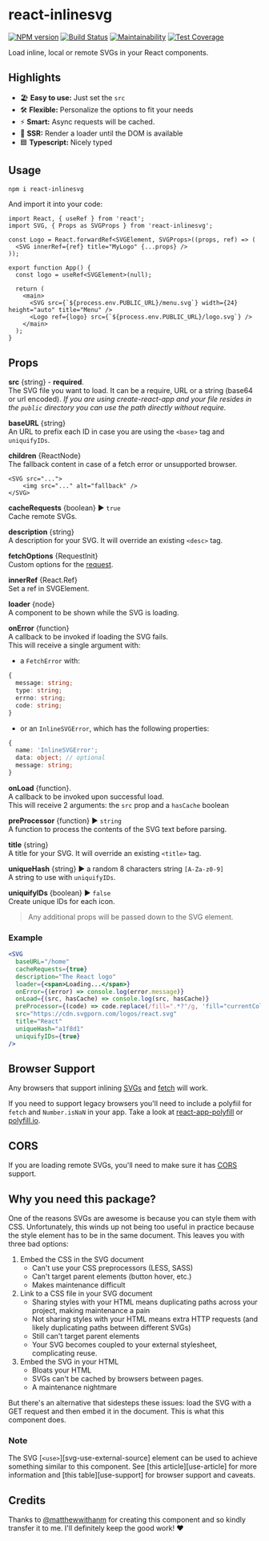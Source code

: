 # react-inlinesvg

[![NPM version](https://badge.fury.io/js/react-inlinesvg.svg)](https://www.npmjs.com/package/react-inlinesvg) [![Build Status](https://travis-ci.com/gilbarbara/react-inlinesvg.svg?branch=master)](https://travis-ci.com/gilbarbara/react-inlinesvg) [![Maintainability](https://api.codeclimate.com/v1/badges/c7e42fe511b80cc25760/maintainability)](https://codeclimate.com/github/gilbarbara/react-inlinesvg/maintainability) [![Test Coverage](https://api.codeclimate.com/v1/badges/c7e42fe511b80cc25760/test_coverage)](https://codeclimate.com/github/gilbarbara/react-inlinesvg/test_coverage)

Load inline, local or remote SVGs in your React components.

## Highlights

- 🏖 **Easy to use:** Just set the `src`
- 🛠 **Flexible:** Personalize the options to fit your needs
- ⚡️ **Smart:** Async requests will be cached.
- 🚀 **SSR:** Render a loader until the DOM is available
- 🟦 **Typescript:** Nicely typed

## Usage

```sh
npm i react-inlinesvg
```

And import it into your code:

```tsx
import React, { useRef } from 'react';
import SVG, { Props as SVGProps } from 'react-inlinesvg';

const Logo = React.forwardRef<SVGElement, SVGProps>((props, ref) => (
  <SVG innerRef={ref} title="MyLogo" {...props} />
));

export function App() {
  const logo = useRef<SVGElement>(null);

  return (
    <main>
      <SVG src={`${process.env.PUBLIC_URL}/menu.svg`} width={24} height="auto" title="Menu" />
      <Logo ref={logo} src={`${process.env.PUBLIC_URL}/logo.svg`} />
    </main>
  );
}
```

## Props

**src** {string} - **required**.  
The SVG file you want to load. It can be a require, URL or a string (base64 or url encoded).
_If you are using create-react-app and your file resides in the `public` directory you can use the path directly without require._

**baseURL** {string}  
An URL to prefix each ID in case you are using the `<base>` tag and `uniquifyIDs`.

**children** {ReactNode}  
The fallback content in case of a fetch error or unsupported browser.

```
<SVG src="...">
	<img src="..." alt="fallback" />
</SVG>
```

**cacheRequests** {boolean} ▶︎ `true`  
Cache remote SVGs.

**description** {string}  
A description for your SVG. It will override an existing `<desc>` tag.

**fetchOptions** {RequestInit}  
Custom options for the [request](https://developer.mozilla.org/en-US/docs/Web/API/Request/Request).

**innerRef** {React.Ref}  
Set a ref in SVGElement.

**loader** {node}  
A component to be shown while the SVG is loading.

**onError** {function}  
A callback to be invoked if loading the SVG fails.  
This will receive a single argument with:

- a `FetchError` with:

```typescript
{
  message: string;
  type: string;
  errno: string;
  code: string;
}
```

- or an `InlineSVGError`, which has the following properties:

```typescript
{
  name: 'InlineSVGError';
  data: object; // optional
  message: string;
}
```

**onLoad** {function}.  
A callback to be invoked upon successful load.  
This will receive 2 arguments: the `src` prop and a `hasCache` boolean

**preProcessor** {function} ▶︎ `string`  
A function to process the contents of the SVG text before parsing.

**title** {string}  
A title for your SVG. It will override an existing `<title>` tag.

**uniqueHash** {string} ▶︎ a random 8 characters string `[A-Za-z0-9]`  
A string to use with `uniquifyIDs`.

**uniquifyIDs** {boolean} ▶︎ `false`  
Create unique IDs for each icon.

> Any additional props will be passed down to the SVG element.

### Example

```jsx
<SVG
  baseURL="/home"
  cacheRequests={true}
  description="The React logo"
  loader={<span>Loading...</span>}
  onError={(error) => console.log(error.message)}
  onLoad={(src, hasCache) => console.log(src, hasCache)}
  preProcessor={(code) => code.replace(/fill=".*?"/g, 'fill="currentColor"')}
  src="https://cdn.svgporn.com/logos/react.svg"
  title="React"
  uniqueHash="a1f8d1"
  uniquifyIDs={true}
/>
```

## Browser Support

Any browsers that support inlining [SVGs](https://developer.mozilla.org/en-US/docs/Web/SVG/Element/svg) and [fetch](https://developer.mozilla.org/en-US/docs/Web/API/Fetch_API) will work.

If you need to support legacy browsers you'll need to include a polyfiil for `fetch` and `Number.isNaN` in your app. Take a look at [react-app-polyfill](https://www.npmjs.com/package/react-app-polyfill) or [polyfill.io](https://polyfill.io/v3/).

## CORS

If you are loading remote SVGs, you'll need to make sure it has [CORS](https://developer.mozilla.org/en-US/docs/Web/HTTP/CORS) support.

## Why you need this package?

One of the reasons SVGs are awesome is because you can style them with CSS.
Unfortunately, this winds up not being too useful in practice because the style element has to be in the same document. This leaves you with three bad options:

1. Embed the CSS in the SVG document
   - Can't use your CSS preprocessors (LESS, SASS)
   - Can't target parent elements (button hover, etc.)
   - Makes maintenance difficult
2. Link to a CSS file in your SVG document
   - Sharing styles with your HTML means duplicating paths across your project, making maintenance a pain
   - Not sharing styles with your HTML means extra HTTP requests (and likely
     duplicating paths between different SVGs)
   - Still can't target parent elements
   - Your SVG becomes coupled to your external stylesheet, complicating reuse.
3. Embed the SVG in your HTML
   - Bloats your HTML
   - SVGs can't be cached by browsers between pages.
   - A maintenance nightmare

But there's an alternative that sidesteps these issues: load the SVG with a GET request and then embed it in the document. This is what this component does.

### Note

The SVG [`<use>`][svg-use-external-source] element can be used to achieve something similar to this component. See [this article][use-article] for more information and [this table][use-support] for browser support and caveats.

## Credits

Thanks to [@matthewwithanm](https://github.com/matthewwithanm) for creating this component and so kindly transfer it to me.
I'll definitely keep the good work! ❤️
